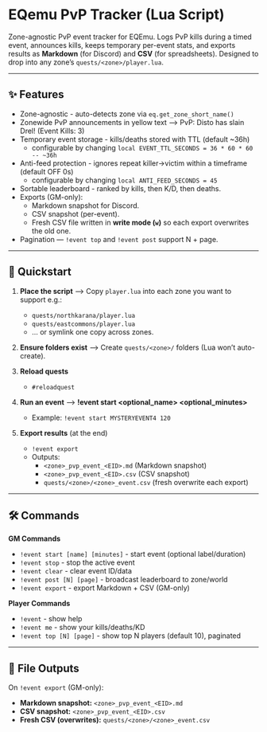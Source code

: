 # EQemu PvP Tracker (Lua Script)

Zone-agnostic PvP event tracker for EQEmu. Logs PvP kills during a timed event, announces kills, keeps temporary per-event stats, and exports results as **Markdown** (for Discord) and **CSV** (for spreadsheets). Designed to drop into any zone’s `quests/<zone>/player.lua`.

---

## ✨ Features
- Zone-agnostic - auto-detects zone via `eq.get_zone_short_name()`
- Zonewide PvP announcements in yellow text --> PvP: Disto has slain Drel! (Event Kills: 3)
- Temporary event storage - kills/deaths stored with TTL (default ~36h)
  - configurable by changing `local EVENT_TTL_SECONDS = 36 * 60 * 60  -- ~36h`
- Anti-feed protection - ignores repeat killer→victim within a timeframe (default OFF 0s)
  - configurable by changing `local ANTI_FEED_SECONDS = 45`
- Sortable leaderboard - ranked by kills, then K/D, then deaths.
- Exports (GM-only):  
  - Markdown snapshot for Discord.  
  - CSV snapshot (per-event).  
  - Fresh CSV file written in **write mode (`w`)** so each export overwrites the old one.
- Pagination — `!event top` and `!event post` support N + page.

---

## 🚀 Quickstart
1. **Place the script** --> Copy `player.lua` into each zone you want to support e.g.:
   - `quests/northkarana/player.lua`  
   - `quests/eastcommons/player.lua`  
   - … or symlink one copy across zones.

2. **Ensure folders exist** --> Create `quests/<zone>/` folders (Lua won’t auto-create).

3. **Reload quests**
   - `#reloadquest`

4. **Run an event** --> **!event start <optional_name> <optional_minutes>**
   - Example: `!event start MYSTERYEVENT4 120`

5. **Export results** (at the end)  
   - `!event export`  
   - Outputs:  
     - `<zone>_pvp_event_<EID>.md` (Markdown snapshot)  
     - `<zone>_pvp_event_<EID>.csv` (CSV snapshot)  
     - `quests/<zone>/<zone>_event.csv` (fresh overwrite each export)

---

## 🛠 Commands

**GM Commands**
- `!event start [name] [minutes]` - start event (optional label/duration)  
- `!event stop` - stop the active event  
- `!event clear` - clear event ID/data  
- `!event post [N] [page]` - broadcast leaderboard to zone/world  
- `!event export` - export Markdown + CSV (GM-only)  

**Player Commands**
- `!event` - show help  
- `!event me` - show your kills/deaths/KD  
- `!event top [N] [page]` - show top N players (default 10), paginated   

---

## 📂 File Outputs
On `!event export` (GM-only):
- **Markdown snapshot:** `<zone>_pvp_event_<EID>.md`
- **CSV snapshot:** `<zone>_pvp_event_<EID>.csv`
- **Fresh CSV (overwrites):** `quests/<zone>/<zone>_event.csv`
